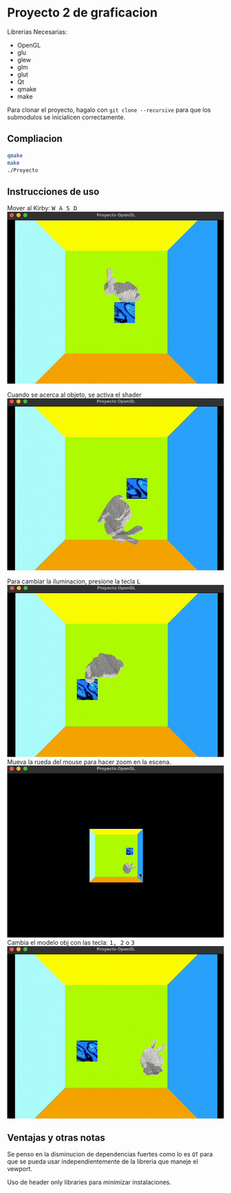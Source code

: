# Proyecto 2 de graficacion

Librerias Necesarias:

* OpenGL
* glu
* glew
* glm
* glut
* Qt
* qmake
* make

Para clonar el proyecto, hagalo con `git clone --recursive` para que los submodulos se inicialicen correctamente.

## Compliacion

```sh
qmake
make
./Proyecto
```

## Instrucciones de uso

Mover al Kirby:
<kbd> W A S D </kdb>
![move](Images/move.gif)

Cuando se acerca al objeto, se activa el shader
![shader](Images/shader.gif)

Para cambiar la iluminacion, presione la tecla
<kbd>L</kbd>
![luz](Images/Luz.gif)
Mueva la rueda del mouse para hacer zoom en la escena.
![zoom](Images/zoom.gif)
Cambia el modelo obj con las tecla:
<kbd>1, 2</kbd> o <kbd>3</kbd>
![cambio](Images/change_obj.gif)

## Ventajas y otras notas

Se penso en la disminucion de dependencias fuertes como lo es `QT` para que se pueda usar independientemente de la libreria que maneje el vewport.

Uso de header only libraries para minimizar instalaciones.
